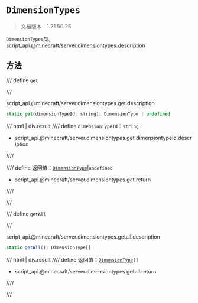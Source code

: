 # `DimensionTypes`

> 文档版本：1.21.50.25

`DimensionTypes`类。script_api.@minecraft/server.dimensiontypes.description

## 方法

/// define
`get`


///

script_api.@minecraft/server.dimensiontypes.get.description

```js
static get(dimensionTypeId: string): DimensionType | undefined
```

/// html | div.result
//// define
`dimensionTypeId`：`string`

- script_api.@minecraft/server.dimensiontypes.get.dimensiontypeid.description


////

//// define
返回值：[`DimensionType`](./dimensiontype.md)|`undefined`

- script_api.@minecraft/server.dimensiontypes.get.return


////

///


/// define
`getAll`


///

script_api.@minecraft/server.dimensiontypes.getall.description

```js
static getAll(): DimensionType[]
```

/// html | div.result
//// define
返回值：<code><a href="../dimensiontype/">DimensionType</a>[]</code>

- script_api.@minecraft/server.dimensiontypes.getall.return


////

///

